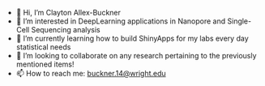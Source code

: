 - 👋 Hi, I’m Clayton Allex-Buckner
- 👀 I’m interested in DeepLearning applications in Nanopore and Single-Cell Sequencing analysis
- 🌱 I’m currently learning how to build ShinyApps for my labs every day statistical needs
- 💞️ I’m looking to collaborate on any research pertaining to the previously mentioned items!
- 📫 How to reach me: buckner.14@wright.edu

<!---
w007cpb/w007cpb is a ✨ special ✨ repository because its `README.md` (this file) appears on your GitHub profile.
You can click the Preview link to take a look at your changes.
--->
